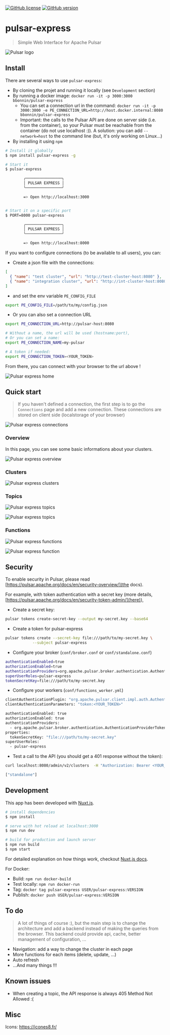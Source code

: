 [![GitHub license](https://img.shields.io/badge/license-apache2-blue.svg)](https://github.com/bbonnin/pulsar-express/blob/master/LICENSE)
[![GitHub version](https://img.shields.io/badge/dynamic/json.svg?color=green&label=version&query=version&url=https://raw.githubusercontent.com/bbonnin/pulsar-express/master/package.json)](https://github.com/bbonnin/pulsar-express/releases)


# pulsar-express

> Simple Web Interface for Apache Pulsar

![Pulsar logo](docs/pulsar.png)


## Install

There are several ways to use `pulsar-express`:
* By cloning the projet and running it locally (see `Development` section)
* By running a docker image: `docker run -it -p 3000:3000 bbonnin/pulsar-express`
  * You can set a connection url in the command: `docker run -it -p 3000:3000 -e PE_CONNECTION_URL=http://host.docker.internal:8080 bbonnin/pulsar-express`
  * Important: the calls to the Pulsar API are done on server side (i.e. from the container), so your Pulsar must be reachable from the container (do not use localhost :)). A solution: you can add `--network=host` to the command line (but, it's only working on Linux...)
* By installing it using `npm`
```bash
# Install it globally
$ npm install pulsar-express -g

# Start it
$ pulsar-express

        ╭────────────────╮
        │ PULSAR EXPRESS │
        ╰────────────────╯

        => Open http://localhost:3000


# Start it on a specific port
$ PORT=8000 pulsar-express

        ╭────────────────╮
        │ PULSAR EXPRESS │
        ╰────────────────╯

        => Open http://localhost:8000

```

If you want to configure connections (to be available to all users), you can:
* Create a json file with the connections:
```json
[
  { "name": "test cluster", "url": "http://test-cluster-host:8080" },
  { "name": "integration cluster", "url": "http://int-cluster-host:8080", "token": "<YOUR_TOKEN>" }
]
```
* and set the env variable `PE_CONFIG_FILE`
```bash
export PE_CONFIG_FILE=/path/to/my/config.json
```
* Or you can also set a connection URL
```bash
export PE_CONNECTION_URL=http://pulsar-host:8080

# Without a name, the url will be used (hostname:port),
# Or you can set a name:
export PE_CONNECTION_NAME=my-pulsar

# A token if needed:
export PE_CONNECTION_TOKEN=<YOUR_TOKEN>
```

From there, you can connect with your browser to the url above !

![Pulsar express home](docs/home.png)


## Quick start

> If you haven't defined a connection, the first step is to go the `Connections` page and add a new connection. These connections are stored on client side (localstorage of your browser)

![Pulsar express connections](docs/connections.png)

### Overview

In this page, you can see some basic informations about your clusters.

![Pulsar express overview](docs/overview.png)

### Clusters

![Pulsar express clusters](docs/clusters.png)

### Topics

![Pulsar express topics](docs/topics.png)

![Pulsar express topics](docs/topic.png)

### Functions

![Pulsar express functions](docs/functions.png)

![Pulsar express function](docs/function.png)


## Security

To enable security in Pulsar, please read [https://pulsar.apache.org/docs/en/security-overview/](the docs).

For example, with token authentication with a secret key (more details, [https://pulsar.apache.org/docs/en/security-token-admin/](here)), 

* Create a secret key:
```bash
pulsar tokens create-secret-key --output my-secret.key --base64
```

* Create a token for pulsar-express
```bash
pulsar tokens create --secret-key file:///path/to/my-secret.key \
            --subject pulsar-express
```

* Configure your broker (`conf/broker.conf` or `conf/standalone.conf`)
```bash
authenticationEnabled=true
authorizationEnabled=true
authenticationProviders=org.apache.pulsar.broker.authentication.AuthenticationProviderToken
superUserRoles=pulsar-express
tokenSecretKey=file:///path/to/my-secret.key
```

* Configure your workers (`conf/functions_worker.yml`)
```bash
clientAuthenticationPlugin: "org.apache.pulsar.client.impl.auth.AuthenticationToken"
clientAuthenticationParameters: "token:<YOUR_TOKEN>"

authenticationEnabled: true
authorizationEnabled: true
authenticationProviders:
  - org.apache.pulsar.broker.authentication.AuthenticationProviderToken
properties:
  tokenSecretKey: "file:///path/to/my-secret.key"
superUserRoles:
  - pulsar-express
```

* Test a call to the API (you should get a 401 response without the token):
```bash
curl localhost:8080/admin/v2/clusters  -H "Authorization: Bearer <YOUR_TOKEN>"

["standalone"]
```


## Development

This app has been developed with [Nuxt.js](https://nuxtjs.org).

``` bash
# install dependencies
$ npm install

# serve with hot reload at localhost:3000
$ npm run dev

# build for production and launch server
$ npm run build
$ npm start
```

For detailed explanation on how things work, checkout [Nuxt.js docs](https://nuxtjs.org).

For Docker:
* Build: `npm run docker-build`
* Test locally: `npm run docker-run`
* Tag: `docker tag pulsar-express USER/pulsar-express:VERSION`
* Publish: `docker push USER/pulsar-express:VERSION`


## To do

> A lot of things of course :), but the main step is to change the architecture and add a backend instead of making the queries from the browser. This backend could provide api, cache, better management of configuration, ...

* Navigation: add a way to change the cluster in each page
* More functions for each items (delete, update, ...)
* Auto refresh
* ...And many things !!!



## Known issues

* When creating a topic, the API response is always 405 Method Not Allowed :(


## Misc

Icons: https://icones8.fr/
